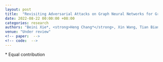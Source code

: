 ```yaml
---
layout: post
title:  "Revisiting Adversarial Attacks on Graph Neural Networks for Graph Classification"
date: 2022-08-22 00:00:00 +08:00
categories: research
authors: "Beini Xie*, <strong>Heng Chang*</strong>, Xin Wang, Tian Bian, Shiji Zhou, Daixin Wang, Zhiqiang Zhang, Wenwu Zhu"
venue: "Under review"
<!-- paper:  -->
<!-- code:  -->
---
```

\* Equal contribution
